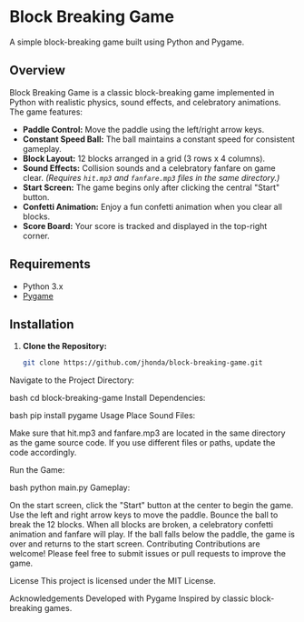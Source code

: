 # Block Breaking Game

A simple block-breaking game built using Python and Pygame.

## Overview

Block Breaking Game is a classic block-breaking game implemented in Python with realistic physics, sound effects, and celebratory animations. The game features:
- **Paddle Control:** Move the paddle using the left/right arrow keys.
- **Constant Speed Ball:** The ball maintains a constant speed for consistent gameplay.
- **Block Layout:** 12 blocks arranged in a grid (3 rows x 4 columns).
- **Sound Effects:** Collision sounds and a celebratory fanfare on game clear. *(Requires `hit.mp3` and `fanfare.mp3` files in the same directory.)*
- **Start Screen:** The game begins only after clicking the central "Start" button.
- **Confetti Animation:** Enjoy a fun confetti animation when you clear all blocks.
- **Score Board:** Your score is tracked and displayed in the top-right corner.

## Requirements

- Python 3.x
- [Pygame](https://www.pygame.org/)

## Installation

1. **Clone the Repository:**

   ```bash
   git clone https://github.com/jhonda/block-breaking-game.git
Navigate to the Project Directory:

bash
cd block-breaking-game
Install Dependencies:

bash
pip install pygame
Usage
Place Sound Files:

Make sure that hit.mp3 and fanfare.mp3 are located in the same directory as the game source code. If you use different files or paths, update the code accordingly.

Run the Game:

bash
python main.py
Gameplay:

On the start screen, click the "Start" button at the center to begin the game.
Use the left and right arrow keys to move the paddle.
Bounce the ball to break the 12 blocks.
When all blocks are broken, a celebratory confetti animation and fanfare will play.
If the ball falls below the paddle, the game is over and returns to the start screen.
Contributing
Contributions are welcome! Please feel free to submit issues or pull requests to improve the game.

License
This project is licensed under the MIT License.

Acknowledgements
Developed with Pygame
Inspired by classic block-breaking games.
